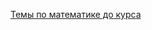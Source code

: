 [Темы по математике до курса](https://github.com/Rusta12/Data_Science/blob/master/DZ_0/Темы%20по%20математике%20до%20курса.docx?raw=true)
